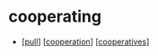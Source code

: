 # cooperating

- [[pull]] [[cooperation]] [[cooperatives]]


[//begin]: # "Autogenerated link references for markdown compatibility"
[pull]: pull "Pull"
[cooperation]: cooperation "Cooperation"
[cooperatives]: cooperatives "Cooperatives"
[//end]: # "Autogenerated link references"